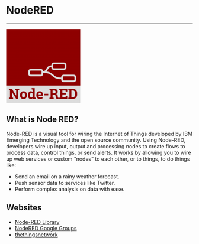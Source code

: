 # NodeRED

***

![NodeRED.png](https://github.com/leehaesung/NodeRED/blob/master/NodeRED.png)

## What is Node RED?
 Node-RED is a visual tool for wiring the Internet of Things developed by IBM Emerging Technology and the open source community. Using Node-RED, developers wire up input, output and processing nodes to create flows to process data, control things, or send alerts. It works by allowing you to wire up web services or custom “nodes” to each other, or to things, to do things like:
* Send an email on a rainy weather forecast.
* Push sensor data to services like Twitter.
* Perform complex analysis on data with ease.

## Websites
* [Node-RED Library](http://flows.nodered.org/)
* [NodeRED Google Groups](https://groups.google.com/forum/#!forum/node-red)
* [thethingsnetwork](https://www.thethingsnetwork.org/forum/)
